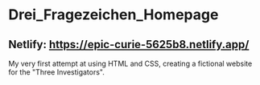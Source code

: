# Drei_Fragezeichen_Homepage

## Netlify: https://epic-curie-5625b8.netlify.app/

My very first attempt at using HTML and CSS, creating a fictional website for the "Three Investigators".
